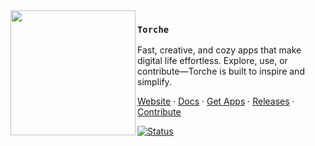<img src="./logo-black.png" align="left" width="200"/>

### `Torche`

Fast, creative, and cozy apps that make digital life effortless. Explore, use, or contribute—Torche is built to inspire and simplify.

<a href="https://www.torche.com">Website</a> ·
<a href="https://docs.torche.com">Docs</a> ·
<a href="https://www.torche.com/download">Get Apps</a> ·
<a href="https://www.torche.com/releases">Releases</a> ·
<a href="https://www.torche.com/contribute">Contribute</a>

[![Status](https://cronitor.io/badge/torche/status)](https://cronitor.io)
